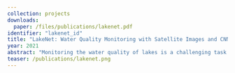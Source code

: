 ```yaml
---
collection: projects
downloads:
  paper: /files/publications/lakenet.pdf
identifier: "lakenet_id"
title: "LakeNet: Water Quality Monitoring with Satellite Images and CNNs"
year: 2021
abstract: "Monitoring the water quality of lakes is a challenging task that can provide significant benefits and insights to environmental conservationists, policy-makers and educators alike. While current methods utilize in-situ measurements to project water quality parameters, such methods are expensive and time consuming. This project proposes a Convolutional Neural Network regressor to predict various water quality metrics from multi-spectral images. Testing results show that this method far outperforms conventional methods of remotely estimating these metrics. In addition, the project provides a new dataset of Minnesota lakes used to train, test, and evaluate this network."
teaser: /publications/lakenet.png
---
```


